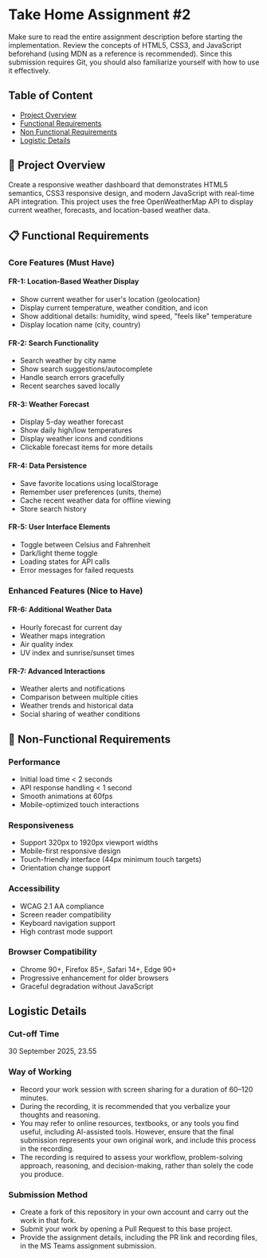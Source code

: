 # Take Home Assignment #2

Make sure to read the entire assignment description before starting the implementation. Review the concepts of HTML5, CSS3, and JavaScript beforehand (using MDN as a reference is recommended). Since this submission requires Git, you should also familiarize yourself with how to use it effectively.

## Table of Content

- [Project Overview](#-project-overview)
- [Functional Requirements](#-functional-requirements)
- [Non Functional Requirements](#-non-functional-requirements)
- [Logistic Details](#logistic-details)

## 🎯 Project Overview

Create a responsive weather dashboard that demonstrates HTML5 semantics, CSS3 responsive design, and modern JavaScript with real-time API integration. This project uses the free OpenWeatherMap API to display current weather, forecasts, and location-based weather data.

## 📋 Functional Requirements

### Core Features (Must Have)

#### FR-1: Location-Based Weather Display

- Show current weather for user's location (geolocation)
- Display current temperature, weather condition, and icon
- Show additional details: humidity, wind speed, "feels like" temperature
- Display location name (city, country)

#### FR-2: Search Functionality

- Search weather by city name
- Show search suggestions/autocomplete
- Handle search errors gracefully
- Recent searches saved locally

#### FR-3: Weather Forecast

- Display 5-day weather forecast
- Show daily high/low temperatures
- Display weather icons and conditions
- Clickable forecast items for more details

#### FR-4: Data Persistence

- Save favorite locations using localStorage
- Remember user preferences (units, theme)
- Cache recent weather data for offline viewing
- Store search history

#### FR-5: User Interface Elements

- Toggle between Celsius and Fahrenheit
- Dark/light theme toggle
- Loading states for API calls
- Error messages for failed requests

### Enhanced Features (Nice to Have)

#### FR-6: Additional Weather Data

- Hourly forecast for current day
- Weather maps integration
- Air quality index
- UV index and sunrise/sunset times

#### FR-7: Advanced Interactions

- Weather alerts and notifications
- Comparison between multiple cities
- Weather trends and historical data
- Social sharing of weather conditions

## 🔧 Non-Functional Requirements

### Performance

- Initial load time < 2 seconds
- API response handling < 1 second
- Smooth animations at 60fps
- Mobile-optimized touch interactions

### Responsiveness

- Support 320px to 1920px viewport widths
- Mobile-first responsive design
- Touch-friendly interface (44px minimum touch targets)
- Orientation change support

### Accessibility

- WCAG 2.1 AA compliance
- Screen reader compatibility
- Keyboard navigation support
- High contrast mode support

### Browser Compatibility

- Chrome 90+, Firefox 85+, Safari 14+, Edge 90+
- Progressive enhancement for older browsers
- Graceful degradation without JavaScript

## Logistic Details

### Cut-off Time

30 September 2025, 23.55

### Way of Working

- Record your work session with screen sharing for a duration of 60–120 minutes.
- During the recording, it is recommended that you verbalize your thoughts and reasoning.
- You may refer to online resources, textbooks, or any tools you find useful, including AI-assisted tools. However, ensure that the final submission represents your own original work, and include this process in the recording.
- The recording is required to assess your workflow, problem-solving approach, reasoning, and decision-making, rather than solely the code you produce.

### Submission Method

- Create a fork of this repository in your own account and carry out the work in that fork.
- Submit your work by opening a Pull Request to this base project.
- Provide the assignment details, including the PR link and recording files, in the MS Teams assignment submission.
